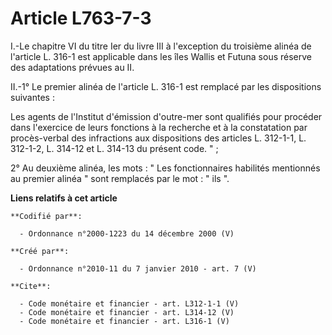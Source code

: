# Article L763-7-3

I.-Le chapitre VI du titre Ier du livre III à l'exception du troisième alinéa de l'article L. 316-1 est applicable dans les
îles Wallis et Futuna sous réserve des adaptations prévues au II. 

II.-1° Le premier alinéa de l'article L. 316-1 est remplacé par les dispositions suivantes : 

Les agents de l'Institut d'émission d'outre-mer sont qualifiés pour procéder dans l'exercice de leurs fonctions à la
recherche et à la constatation par procès-verbal des infractions aux dispositions des articles L. 312-1-1, L. 312-1-2, L.
314-12 et L. 314-13 du présent code. " ; 

2° Au deuxième alinéa, les mots : " Les fonctionnaires habilités mentionnés au premier alinéa " sont remplacés par le mot : "
ils ".

**Liens relatifs à cet article**

	**Codifié par**:

	  - Ordonnance n°2000-1223 du 14 décembre 2000 (V)

	**Créé par**:

	  - Ordonnance n°2010-11 du 7 janvier 2010 - art. 7 (V)

	**Cite**:

	  - Code monétaire et financier - art. L312-1-1 (V)
	  - Code monétaire et financier - art. L314-12 (V)
	  - Code monétaire et financier - art. L316-1 (V)
